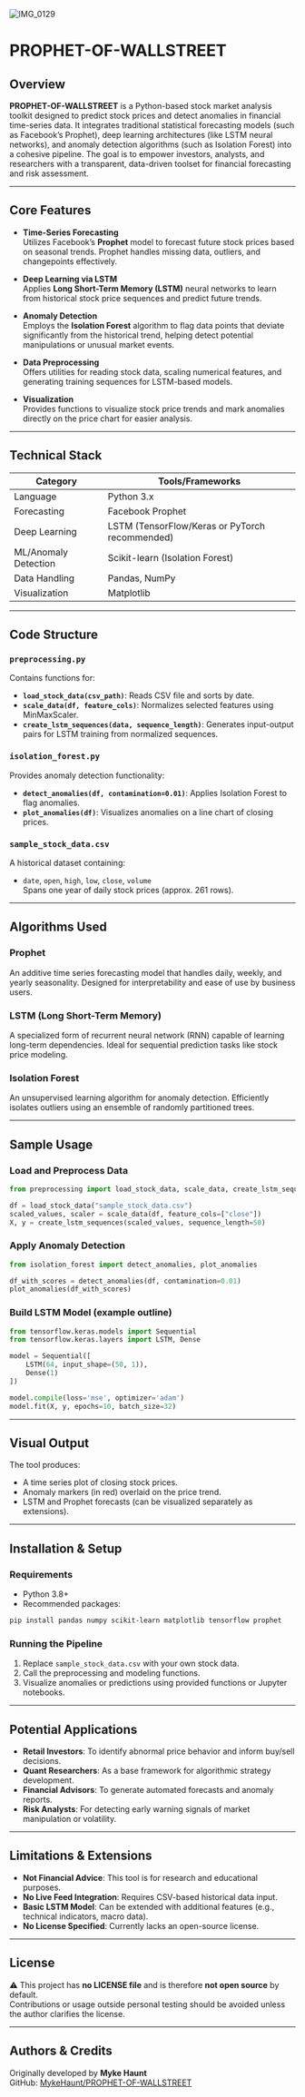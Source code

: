 ![IMG_0129](https://github.com/user-attachments/assets/56af6404-73f6-49ca-95e5-2f7b0068c9e8)
# PROPHET-OF-WALLSTREET

## Overview

**PROPHET-OF-WALLSTREET** is a Python-based stock market analysis toolkit designed to predict stock prices and detect anomalies in financial time-series data. It integrates traditional statistical forecasting models (such as Facebook’s Prophet), deep learning architectures (like LSTM neural networks), and anomaly detection algorithms (such as Isolation Forest) into a cohesive pipeline. The goal is to empower investors, analysts, and researchers with a transparent, data-driven toolset for financial forecasting and risk assessment.

---

## Core Features

- **Time-Series Forecasting**  
  Utilizes Facebook’s **Prophet** model to forecast future stock prices based on seasonal trends. Prophet handles missing data, outliers, and changepoints effectively.

- **Deep Learning via LSTM**  
  Applies **Long Short-Term Memory (LSTM)** neural networks to learn from historical stock price sequences and predict future trends.

- **Anomaly Detection**  
  Employs the **Isolation Forest** algorithm to flag data points that deviate significantly from the historical trend, helping detect potential manipulations or unusual market events.

- **Data Preprocessing**  
  Offers utilities for reading stock data, scaling numerical features, and generating training sequences for LSTM-based models.

- **Visualization**  
  Provides functions to visualize stock price trends and mark anomalies directly on the price chart for easier analysis.

---

## Technical Stack

| Category            | Tools/Frameworks                                |
|---------------------|--------------------------------------------------|
| Language            | Python 3.x                                       |
| Forecasting         | Facebook Prophet                                |
| Deep Learning       | LSTM (TensorFlow/Keras or PyTorch recommended)  |
| ML/Anomaly Detection| Scikit-learn (Isolation Forest)                 |
| Data Handling       | Pandas, NumPy                                   |
| Visualization       | Matplotlib                                      |

---

## Code Structure

### `preprocessing.py`

Contains functions for:
- **`load_stock_data(csv_path)`**: Reads CSV file and sorts by date.
- **`scale_data(df, feature_cols)`**: Normalizes selected features using MinMaxScaler.
- **`create_lstm_sequences(data, sequence_length)`**: Generates input-output pairs for LSTM training from normalized sequences.

### `isolation_forest.py`

Provides anomaly detection functionality:
- **`detect_anomalies(df, contamination=0.01)`**: Applies Isolation Forest to flag anomalies.
- **`plot_anomalies(df)`**: Visualizes anomalies on a line chart of closing prices.

### `sample_stock_data.csv`

A historical dataset containing:
- `date`, `open`, `high`, `low`, `close`, `volume`  
Spans one year of daily stock prices (approx. 261 rows).

---

## Algorithms Used

### Prophet

An additive time series forecasting model that handles daily, weekly, and yearly seasonality. Designed for interpretability and ease of use by business users.

### LSTM (Long Short-Term Memory)

A specialized form of recurrent neural network (RNN) capable of learning long-term dependencies. Ideal for sequential prediction tasks like stock price modeling.

### Isolation Forest

An unsupervised learning algorithm for anomaly detection. Efficiently isolates outliers using an ensemble of randomly partitioned trees.

---

## Sample Usage

### Load and Preprocess Data

```python
from preprocessing import load_stock_data, scale_data, create_lstm_sequences

df = load_stock_data("sample_stock_data.csv")
scaled_values, scaler = scale_data(df, feature_cols=["close"])
X, y = create_lstm_sequences(scaled_values, sequence_length=50)
```

### Apply Anomaly Detection

```python
from isolation_forest import detect_anomalies, plot_anomalies

df_with_scores = detect_anomalies(df, contamination=0.01)
plot_anomalies(df_with_scores)
```

### Build LSTM Model (example outline)

```python
from tensorflow.keras.models import Sequential
from tensorflow.keras.layers import LSTM, Dense

model = Sequential([
    LSTM(64, input_shape=(50, 1)),
    Dense(1)
])

model.compile(loss='mse', optimizer='adam')
model.fit(X, y, epochs=10, batch_size=32)
```

---

## Visual Output

The tool produces:
- A time series plot of closing stock prices.
- Anomaly markers (in red) overlaid on the price trend.
- LSTM and Prophet forecasts (can be visualized separately as extensions).

---

## Installation & Setup

### Requirements

- Python 3.8+
- Recommended packages:

```bash
pip install pandas numpy scikit-learn matplotlib tensorflow prophet
```

### Running the Pipeline

1. Replace `sample_stock_data.csv` with your own stock data.
2. Call the preprocessing and modeling functions.
3. Visualize anomalies or predictions using provided functions or Jupyter notebooks.

---

## Potential Applications

- **Retail Investors**: To identify abnormal price behavior and inform buy/sell decisions.
- **Quant Researchers**: As a base framework for algorithmic strategy development.
- **Financial Advisors**: To generate automated forecasts and anomaly reports.
- **Risk Analysts**: For detecting early warning signals of market manipulation or volatility.

---

## Limitations & Extensions

- **Not Financial Advice**: This tool is for research and educational purposes.
- **No Live Feed Integration**: Requires CSV-based historical data input.
- **Basic LSTM Model**: Can be extended with additional features (e.g., technical indicators, macro data).
- **No License Specified**: Currently lacks an open-source license.

---

## License

⚠️ This project has **no LICENSE file** and is therefore **not open source** by default.  
Contributions or usage outside personal testing should be avoided unless the author clarifies the license.

---

## Authors & Credits

Originally developed by **Myke Haunt**  
GitHub: [MykeHaunt/PROPHET-OF-WALLSTREET](https://github.com/MykeHaunt/PROPHET-OF-WALLSTREET)
